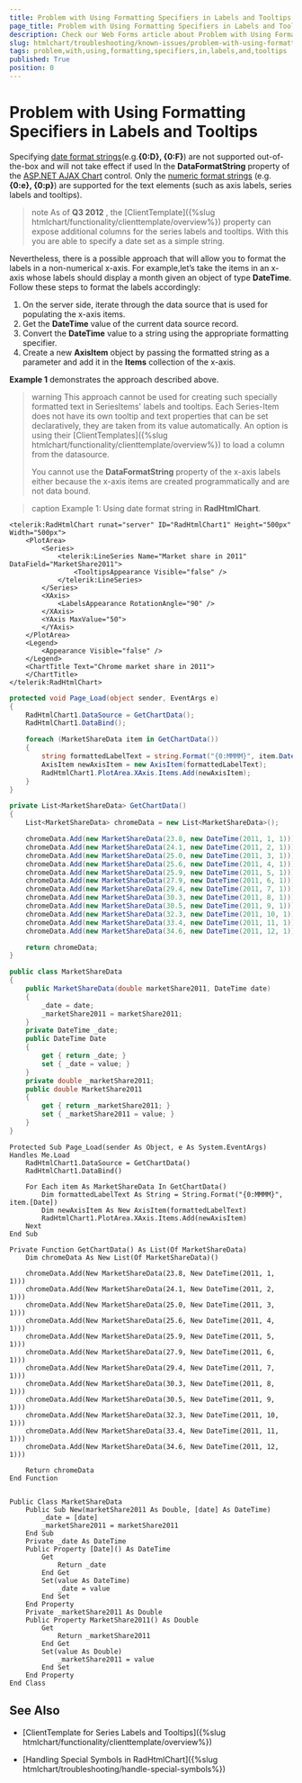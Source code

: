 ```yaml
---
title: Problem with Using Formatting Specifiers in Labels and Tooltips
page_title: Problem with Using Formatting Specifiers in Labels and Tooltips - RadHtmlChart
description: Check our Web Forms article about Problem with Using Formatting Specifiers in Labels and Tooltips.
slug: htmlchart/troubleshooting/known-issues/problem-with-using-formatting-specifiers-in-labels-and-tooltips
tags: problem,with,using,formatting,specifiers,in,labels,and,tooltips
published: True
position: 0
---
```


# Problem with Using Formatting Specifiers in Labels and Tooltips

Specifying [date format strings](https://msdn.microsoft.com/en-us/library/az4se3k1.aspx)(e.g.**{0:D}, {0:F}**) are not supported out-of-the-box and will not take effect if used In the **DataFormatString** property of the [ASP.NET AJAX Chart](https://www.telerik.com/products/aspnet-ajax/html-chart.aspx) control. Only the [numeric format strings](https://msdn.microsoft.com/en-us/library/dwhawy9k.aspx) (e.g. **{0:e}, {0:p}**) are supported for the text elements (such as axis labels, series labels and tooltips).

>note As of **Q3 2012** , the [ClientTemplate]({%slug htmlchart/functionality/clienttemplate/overview%}) property can expose additional columns for the series	labels and tooltips. With this you are able to specify a date set as a simple string.

Nevertheless, there is a possible approach that will allow you to format the labels in a non-numerical x-axis. For example,let’s take the items in an x-axis whose labels should display a month given an object of type **DateTime**. Follow these steps to format the labels accordingly:

1. On the server side, iterate through the data source that is used for populating the x-axis items.
1. Get the **DateTime** value of the current data source record.
1. Convert the **DateTime** value to a string using the appropriate formatting specifier.
1. Create a new **AxisItem** object by passing the formatted string as a parameter and add it in the **Items** collection of the x-axis.

**Example 1** demonstrates the approach described above.

>warning This approach cannot be used for creating such specially formatted text in SeriesItems' labels and tooltips. Each Series-Item does not	have its own tooltip and text properties that can be set declaratively, they are taken from its value automatically. An option is using their [ClientTemplates]({%slug htmlchart/functionality/clienttemplate/overview%}) to load a column from the datasource.
>
>You cannot use the **DataFormatString** property of the x-axis labels either because the x-axis items are created programmatically	and are not data bound.


>caption Example 1: Using date format string in **RadHtmlChart**.

````ASP.NET
<telerik:RadHtmlChart runat="server" ID="RadHtmlChart1" Height="500px" Width="500px">
	<PlotArea>
		<Series>
			<telerik:LineSeries Name="Market share in 2011" DataField="MarketShare2011">
				<TooltipsAppearance Visible="false" />
			</telerik:LineSeries>
		</Series>
		<XAxis>
			<LabelsAppearance RotationAngle="90" />
		</XAxis>
		<YAxis MaxValue="50">
		</YAxis>
	</PlotArea>
	<Legend>
		<Appearance Visible="false" />
	</Legend>
	<ChartTitle Text="Chrome market share in 2011">
	</ChartTitle>
</telerik:RadHtmlChart>
````

````C#
protected void Page_Load(object sender, EventArgs e)
{
	RadHtmlChart1.DataSource = GetChartData();
	RadHtmlChart1.DataBind();

	foreach (MarketShareData item in GetChartData())
	{
		string formattedLabelText = string.Format("{0:MMMM}", item.Date);
		AxisItem newAxisItem = new AxisItem(formattedLabelText);
		RadHtmlChart1.PlotArea.XAxis.Items.Add(newAxisItem);
	}
}

private List<MarketShareData> GetChartData()
{
	List<MarketShareData> chromeData = new List<MarketShareData>();

	chromeData.Add(new MarketShareData(23.8, new DateTime(2011, 1, 1)));
	chromeData.Add(new MarketShareData(24.1, new DateTime(2011, 2, 1)));
	chromeData.Add(new MarketShareData(25.0, new DateTime(2011, 3, 1)));
	chromeData.Add(new MarketShareData(25.6, new DateTime(2011, 4, 1)));
	chromeData.Add(new MarketShareData(25.9, new DateTime(2011, 5, 1)));
	chromeData.Add(new MarketShareData(27.9, new DateTime(2011, 6, 1)));
	chromeData.Add(new MarketShareData(29.4, new DateTime(2011, 7, 1)));
	chromeData.Add(new MarketShareData(30.3, new DateTime(2011, 8, 1)));
	chromeData.Add(new MarketShareData(30.5, new DateTime(2011, 9, 1)));
	chromeData.Add(new MarketShareData(32.3, new DateTime(2011, 10, 1)));
	chromeData.Add(new MarketShareData(33.4, new DateTime(2011, 11, 1)));
	chromeData.Add(new MarketShareData(34.6, new DateTime(2011, 12, 1)));

	return chromeData;
}

public class MarketShareData
{
	public MarketShareData(double marketShare2011, DateTime date)
	{
		_date = date;
		_marketShare2011 = marketShare2011;
	}
	private DateTime _date;
	public DateTime Date
	{
		get { return _date; }
		set { _date = value; }
	}
	private double _marketShare2011;
	public double MarketShare2011
	{
		get { return _marketShare2011; }
		set { _marketShare2011 = value; }
	}
}
````
````VB
Protected Sub Page_Load(sender As Object, e As System.EventArgs) Handles Me.Load
	RadHtmlChart1.DataSource = GetChartData()
	RadHtmlChart1.DataBind()

	For Each item As MarketShareData In GetChartData()
		Dim formattedLabelText As String = String.Format("{0:MMMM}", item.[Date])
		Dim newAxisItem As New AxisItem(formattedLabelText)
		RadHtmlChart1.PlotArea.XAxis.Items.Add(newAxisItem)
	Next
End Sub

Private Function GetChartData() As List(Of MarketShareData)
	Dim chromeData As New List(Of MarketShareData)()

	chromeData.Add(New MarketShareData(23.8, New DateTime(2011, 1, 1)))
	chromeData.Add(New MarketShareData(24.1, New DateTime(2011, 2, 1)))
	chromeData.Add(New MarketShareData(25.0, New DateTime(2011, 3, 1)))
	chromeData.Add(New MarketShareData(25.6, New DateTime(2011, 4, 1)))
	chromeData.Add(New MarketShareData(25.9, New DateTime(2011, 5, 1)))
	chromeData.Add(New MarketShareData(27.9, New DateTime(2011, 6, 1)))
	chromeData.Add(New MarketShareData(29.4, New DateTime(2011, 7, 1)))
	chromeData.Add(New MarketShareData(30.3, New DateTime(2011, 8, 1)))
	chromeData.Add(New MarketShareData(30.5, New DateTime(2011, 9, 1)))
	chromeData.Add(New MarketShareData(32.3, New DateTime(2011, 10, 1)))
	chromeData.Add(New MarketShareData(33.4, New DateTime(2011, 11, 1)))
	chromeData.Add(New MarketShareData(34.6, New DateTime(2011, 12, 1)))

	Return chromeData
End Function


Public Class MarketShareData
	Public Sub New(marketShare2011 As Double, [date] As DateTime)
		_date = [date]
		_marketShare2011 = marketShare2011
	End Sub
	Private _date As DateTime
	Public Property [Date]() As DateTime
		Get
			Return _date
		End Get
		Set(value As DateTime)
			_date = value
		End Set
	End Property
	Private _marketShare2011 As Double
	Public Property MarketShare2011() As Double
		Get
			Return _marketShare2011
		End Get
		Set(value As Double)
			_marketShare2011 = value
		End Set
	End Property
End Class
````


## See Also

 * [ClientTemplate for Series Labels and Tooltips]({%slug htmlchart/functionality/clienttemplate/overview%})

 * [Handling Special Symbols in RadHtmlChart]({%slug htmlchart/troubleshooting/handle-special-symbols%})
